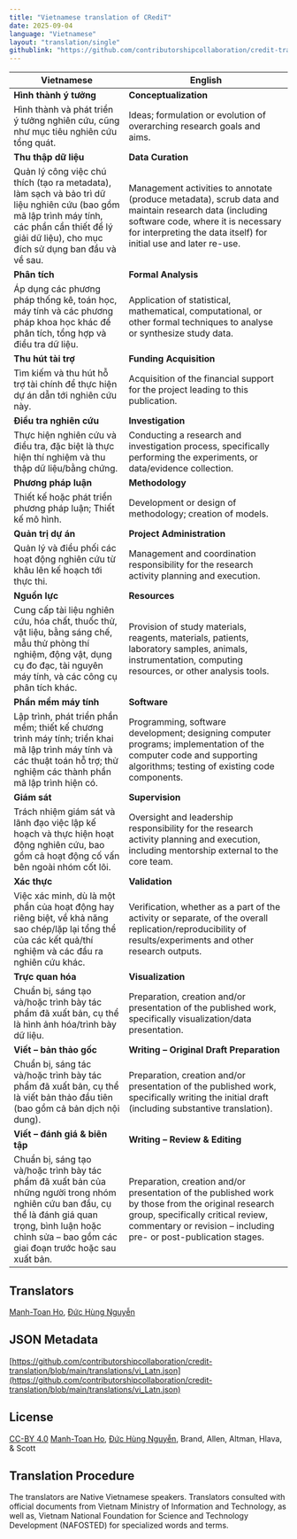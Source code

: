 ```yaml
---
title: "Vietnamese translation of CRediT"
date: 2025-09-04
language: "Vietnamese"
layout: "translation/single"
githublink: "https://github.com/contributorshipcollaboration/credit-translation/blob/main/translations/vi_Latn.json"
---
```


| Vietnamese | English |
| --- | --- |
| **Hình thành ý tưởng** | **Conceptualization** |
| Hình thành và phát triển ý tưởng nghiên cứu, cũng như mục tiêu nghiên cứu tổng quát. | Ideas; formulation or evolution of overarching research goals and aims. |
| **Thu thập dữ liệu** | **Data Curation** |
| Quản lý công việc chú thích (tạo ra metadata), làm sạch và bảo trì dữ liệu nghiên cứu (bao gồm mã lập trình máy tính, các phần cần thiết để lý giải dữ liệu), cho mục đích sử dụng ban đầu và về sau. | Management activities to annotate (produce metadata), scrub data and maintain research data (including software code, where it is necessary for interpreting the data itself) for initial use and later re-use. |
| **Phân tích** | **Formal Analysis** |
| Áp dụng các phương pháp thống kê, toán học, máy tính và các phương pháp khoa học khác để phân tích, tổng hợp và điều tra dữ liệu. | Application of statistical, mathematical, computational, or other formal techniques to analyse or synthesize study data. |
| **Thu hút tài trợ** | **Funding Acquisition** |
| Tìm kiếm và thu hút hỗ trợ tài chính để thực hiện dự án dẫn tới nghiên cứu này. | Acquisition of the financial support for the project leading to this publication. |
| **Điều tra nghiên cứu** | **Investigation** |
| Thực hiện nghiên cứu và điều tra, đặc biệt là thực hiện thí nghiệm và thu thập dữ liệu/bằng chứng. | Conducting a research and investigation process, specifically performing the experiments, or data/evidence collection. |
| **Phương pháp luận** | **Methodology** |
| Thiết kế hoặc phát triển phương pháp luận; Thiết kế mô hình. | Development or design of methodology; creation of models. |
| **Quản trị dự án** | **Project Administration** |
| Quản lý và điều phối các hoạt động nghiên cứu từ khâu lên kế hoạch tới thực thi. | Management and coordination responsibility for the research activity planning and execution. |
| **Nguồn lực** | **Resources** |
| Cung cấp tài liệu nghiên cứu, hóa chất, thuốc thử, vật liệu, bằng sáng chế, mẫu thử phòng thí nghiệm, động vật, dụng cụ đo đạc, tài nguyên máy tính, và các công cụ phân tích khác. | Provision of study materials, reagents, materials, patients, laboratory samples, animals, instrumentation, computing resources, or other analysis tools. |
| **Phần mềm máy tính** | **Software** |
| Lập trình, phát triển phần mềm; thiết kế chương trình máy tính; triển khai mã lập trình máy tính và các thuật toán hỗ trợ; thử nghiệm các thành phần mã lập trình hiện có. | Programming, software development; designing computer programs; implementation of the computer code and supporting algorithms; testing of existing code components. |
| **Giám sát** | **Supervision** |
| Trách nhiệm giám sát và lãnh đạo việc lập kế hoạch và thực hiện hoạt động nghiên cứu, bao gồm cả hoạt động cố vấn bên ngoài nhóm cốt lõi. | Oversight and leadership responsibility for the research activity planning and execution, including mentorship external to the core team. |
| **Xác thực** | **Validation** |
| Việc xác minh, dù là một phần của hoạt động hay riêng biệt, về khả năng sao chép/lặp lại tổng thể của các kết quả/thí nghiệm và các đầu ra nghiên cứu khác. | Verification, whether as a part of the activity or separate, of the overall replication/reproducibility of results/experiments and other research outputs. |
| **Trực quan hóa** | **Visualization** |
| Chuẩn bị, sáng tạo và/hoặc trình bày tác phẩm đã xuất bản, cụ thể là hình ảnh hóa/trình bày dữ liệu. | Preparation, creation and/or presentation of the published work, specifically visualization/data presentation. |
| **Viết – bản thảo gốc** | **Writing – Original Draft Preparation** |
| Chuẩn bị, sáng tác và/hoặc trình bày tác phẩm đã xuất bản, cụ thể là viết bản thảo đầu tiên (bao gồm cả bản dịch nội dung). | Preparation, creation and/or presentation of the published work, specifically writing the initial draft (including substantive translation). |
| **Viết – đánh giá & biên tập** | **Writing – Review & Editing** |
| Chuẩn bị, sáng tạo và/hoặc trình bày tác phẩm đã xuất bản của những người trong nhóm nghiên cứu ban đầu, cụ thể là đánh giá quan trọng, bình luận hoặc chỉnh sửa – bao gồm các giai đoạn trước hoặc sau xuất bản. | Preparation, creation and/or presentation of the published work by those from the original research group, specifically critical review, commentary or revision – including pre- or post-publication stages. |

## Translators

[Manh-Toan  Ho](https://orcid.org/0000-0002-8292-0120), [Đức Hùng  Nguyễn](https://orcid.org/0009-0006-9193-1514)

## JSON Metadata

[https://github.com/contributorshipcollaboration/credit-translation/blob/main/translations/vi_Latn.json](https://github.com/contributorshipcollaboration/credit-translation/blob/main/translations/vi_Latn.json)

## License

[CC-BY 4.0](https://creativecommons.org/licenses/by/4.0/) [Manh-Toan  Ho](https://orcid.org/0000-0002-8292-0120), [Đức Hùng  Nguyễn](https://orcid.org/0009-0006-9193-1514), Brand, Allen, Altman, Hlava, & Scott

## Translation Procedure

The translators are Native Vietnamese speakers. Translators consulted with official documents from Vietnam Ministry of Information and Technology, as well as, Vietnam National Foundation for Science and Technology Development (NAFOSTED) for specialized words and terms.